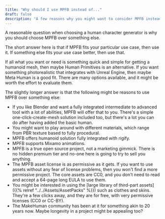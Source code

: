 ```yaml
---
title: "Why should I use MPFB instead of..."
draft: false
description: "A few reasons why you might want to consider MPFB instead of a proprietary system"
---
```


A reasonable question when choosing a human character generator is why you should choose MPFB over something else.

The short answer here is that if MPFB fits your particular use case, then use it. If something else fits your use case better, then use that. 

If all what you want or need is something quick and simple for getting a humanoid mesh, then maybe Human Primitives is an alternative. If you want something photorealistic that integrates with Unreal Engine, then maybe Meta Human is a good fit. There are many options available, and it might be worth the effort to evaluate them. 

The slightly longer answer is that the following might be reasons to use MPFB over something else:

- If you like Blender and want a fully integrated intermediate to advanced tool with a lot of abilities, MPFB will offer that to you. There's a simple one-click-create-mesh solution included too, but there's a lot you can do after having added the basic human.
- You might want to play around with different materials, which range from PBR texture based to fully procedural.
- MPFB offers humanoid solution fully integrated with rigify.
- MPFB supports Mixamo animations.
- MPFB is a true open source project, not a marketing gimmick. There is no hidden premium tier and no-one here is going to try to sell you anything.
- The MPFB asset license is as permissive as it gets. If you want to use assets without any fear of license problems, then you won't find a more permissive project. The core assets are CC0, and you don't need to read and accept a 64-page long EULA to use them.
- You might be interested in using the [large library of third-part assets]({{% relref "../../Assets/AssetPacks" %}}) such as clothes and skins. They're a few clicks away, and they are for free, with very permissive licenses (CC0 or CC-BY).
- The MakeHuman community has been at it for something akin to 20 years now. Maybe longevity in a project might be appealing too?

